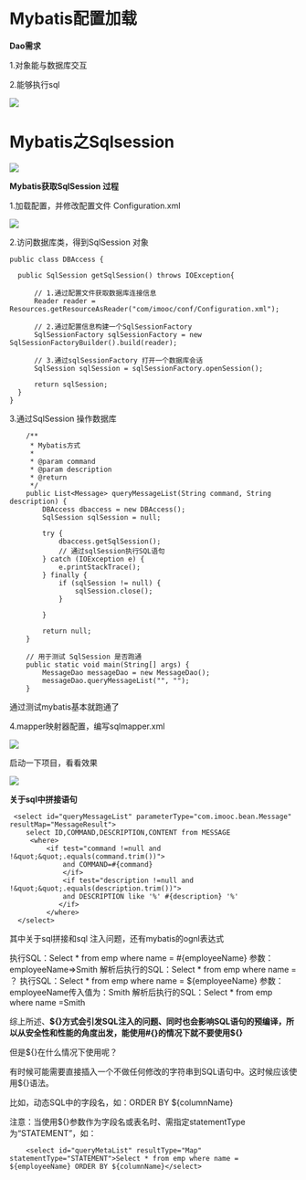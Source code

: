 # Mybatis配置加载 #

**Dao需求**

1.对象能与数据库交互

2.能够执行sql


![](http://i.imgur.com/Kh3icYD.png)

##


# Mybatis之Sqlsession #

![](http://i.imgur.com/X723sTq.png)

  **Mybatis获取SqlSession 过程**

1.加载配置，并修改配置文件 Configuration.xml

![](http://i.imgur.com/ugCFTd6.png)

2.访问数据库类，得到SqlSession 对象

 ```
 public class DBAccess {

   public SqlSession getSqlSession() throws IOException{

	   // 1.通过配置文件获取数据库连接信息
	   Reader reader =  Resources.getResourceAsReader("com/imooc/conf/Configuration.xml");
	   
	   // 2.通过配置信息构建一个SqlSessionFactory
	   SqlSessionFactory sqlSessionFactory = new SqlSessionFactoryBuilder().build(reader);
	   
	   // 3.通过sqlSessionFactory 打开一个数据库会话
	   SqlSession sqlSession = sqlSessionFactory.openSession();
	   
	   return sqlSession;
   }
}
```


3.通过SqlSession 操作数据库

```
    /**
	 * Mybatis方式
	 * 
	 * @param command
	 * @param description
	 * @return
	 */
	public List<Message> queryMessageList(String command, String description) {
		DBAccess dbaccess = new DBAccess();
		SqlSession sqlSession = null;

		try {
			dbaccess.getSqlSession();
			// 通过sqlSession执行SQL语句
		} catch (IOException e) {
			e.printStackTrace();
		} finally {
			if (sqlSession != null) {
				sqlSession.close();
			}

		}

		return null;
	}

	// 用于测试 SqlSession 是否跑通
	public static void main(String[] args) {
		MessageDao messageDao = new MessageDao();
		messageDao.queryMessageList("", "");
	}
```
通过测试mybatis基本就跑通了

4.mapper映射器配置，编写sqlmapper.xml

![](http://i.imgur.com/C5A6z2Z.png)

启动一下项目，看看效果

![](http://i.imgur.com/i3BXnp4.png)


 **关于sql中拼接语句**

```
 <select id="queryMessageList" parameterType="com.imooc.bean.Message" resultMap="MessageResult">
    select ID,COMMAND,DESCRIPTION,CONTENT from MESSAGE
     <where>
         <if test="command !=null and !&quot;&quot;.equals(command.trim())">
             and COMMAND=#{command}
             </if>
             <if test="description !=null and !&quot;&quot;.equals(description.trim())">
             and DESCRIPTION like '%' #{description} '%'
            </if>         
         </where>
  </select>
```

其中关于sql拼接和sql 注入问题，还有mybatis的ognl表达式

执行SQL：Select * from emp where name = #{employeeName}
参数：employeeName=>Smith
解析后执行的SQL：Select * from emp where name = ？
执行SQL：Select * from emp where name = ${employeeName}
参数：employeeName传入值为：Smith
解析后执行的SQL：Select * from emp where name =Smith

综上所述、**${}方式会引发SQL注入的问题、同时也会影响SQL语句的预编译，所以从安全性和性能的角度出发，能使用#{}的情况下就不要使用${}**

  但是${}在什么情况下使用呢？

有时候可能需要直接插入一个不做任何修改的字符串到SQL语句中。这时候应该使用${}语法。

比如，动态SQL中的字段名，如：ORDER BY ${columnName}

注意：当使用${}参数作为字段名或表名时、需指定statementType为“STATEMENT”，如：

```
    <select id="queryMetaList" resultType="Map" statementType="STATEMENT">Select * from emp where name = ${employeeName} ORDER BY ${columnName}</select>   
```